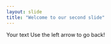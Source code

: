 ```yaml
---
layout: slide
title: "Welcome to our second slide"
---
```

Your text
Use the left arrow to go back!
